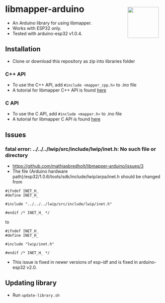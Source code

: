 # libmapper-arduino <img style="float:right;padding:10px" src="http://libmapper.github.io/images/libmapper_logo_black_512px.png" width="100">
- An Arduino library for using libmapper.
- Works with ESP32 only.
- Tested with arduino-esp32 v1.0.4.

## Installation
* Clone or download this repository as zip into libraries folder

### C++ API
* To use the C++ API, add ```#include <mapper_cpp.h>``` to .ino file
* A tutorial for libmapper C++ API is found [here](http://libmapper.github.io/tutorials/cpp.html)

### C API
* To use the C API, add ```#include <mapper.h>``` to .ino file
* A tutorial for libmapper C API is found [here](http://libmapper.github.io/tutorials/c.html)

## Issues
### fatal error: ../../../lwip/src/include/lwip/inet.h: No such file or directory
- https://github.com/mathiasbredholt/libmapper-arduino/issues/3
- The file {Arduino hardware path}/esp32/1.0.6/tools/sdk/include/lwip/arpa/inet.h should be changed from
```
#ifndef INET_H_
#define INET_H_

#include "../../../lwip/src/include/lwip/inet.h"

#endif /* INET_H_ */
```
to
```
#ifndef INET_H_
#define INET_H_

#include "lwip/inet.h"

#endif /* INET_H_ */
```
- This issue is fixed in newer versions of esp-idf and is fixed in arduino-esp32 v2.0.
## Updating library 
- Run `update-library.sh`
